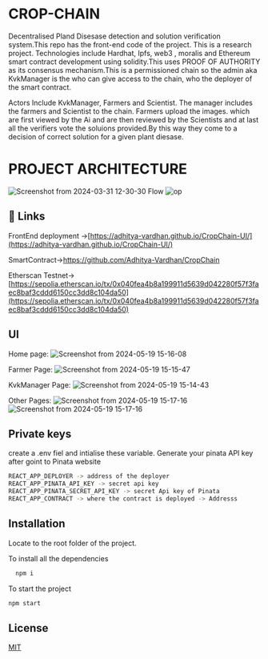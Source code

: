 
# CROP-CHAIN

Decentralised Pland Disesase detection and solution verification system.This repo has the front-end code of the project. This is a research project. Technologies include Hardhat, Ipfs, web3 , moralis and Ethereum smart contract development using solidity.This uses PROOF OF AUTHORITY as its consensus mechanism.This is a permissioned chain so the admin aka KvkManager is the who can give access to the chain, who the deployer of the smart contract.

Actors Include KvkManager, Farmers and Scientist. The manager includes the farmers and Scientist to the chain. Farmers upload the images. which are first viewed by the Ai and are then reviewed by the Scientists and at last all the verifiers vote the soluions provided.By this way they come to a decision of correct solution for a given plant diesase.

# PROJECT ARCHITECTURE
![Screenshot from 2024-03-31 12-30-30](https://github.com/Adhitya-Vardhan/CropChain-UI/assets/116478666/3aa45eef-2468-437c-9a37-dd9f2b3e061c)
Flow
![op](https://github.com/Adhitya-Vardhan/CropChain-UI/assets/116478666/6af22342-42a9-40ee-b766-1f4e4974353e)


## 🔗 Links

FrontEnd deployment ->[https://adhitya-vardhan.github.io/CropChain-UI/](https://adhitya-vardhan.github.io/CropChain-UI/)


SmartContract->[https://github.com/Adhitya-Vardhan/CropChain ](https://github.com/Adhitya-Vardhan/CropChain)

Etherscan Testnet->[https://sepolia.etherscan.io/tx/0x040fea4b8a199911d5639d042280f57f3faec8baf3cddd6150cc3dd8c104da50](https://sepolia.etherscan.io/tx/0x040fea4b8a199911d5639d042280f57f3faec8baf3cddd6150cc3dd8c104da50)




## UI

Home page: 
![Screenshot from 2024-05-19 15-16-08](https://github.com/Adhitya-Vardhan/CropChain-UI/assets/116478666/345bf3eb-1fe1-4921-8b52-c8f329aa1f6c)

Farmer Page:
![Screenshot from 2024-05-19 15-15-47](https://github.com/Adhitya-Vardhan/CropChain-UI/assets/116478666/7dd8d594-b949-40c5-a379-167235eb5b24)

KvkManager Page:
![Screenshot from 2024-05-19 15-14-43](https://github.com/Adhitya-Vardhan/CropChain-UI/assets/116478666/a9b6f42e-39ab-47ec-bab8-60d77b714037)

Other Pages:
![Screenshot from 2024-05-19 15-17-16](https://github.com/Adhitya-Vardhan/CropChain-UI/assets/116478666/73c2d314-f08d-4533-b92e-6100dd727d20)
![Screenshot from 2024-05-19 15-17-16](https://github.com/Adhitya-Vardhan/CropChain-UI/assets/116478666/3a395bf6-a770-45d2-9585-0307b87b0b32)

## Private keys

create a .env fiel and intialise these variable. Generate your pinata API key after goint to Pinata website

```bash
REACT_APP_DEPLOYER -> address of the deployer
REACT_APP_PINATA_API_KEY -> secret api key
REACT_APP_PINATA_SECRET_API_KEY -> secret Api key of Pinata
REACT_APP_CONTRACT -> where the contract is deployed -> Addresss
```

## Installation

Locate to the root folder of the project.

To install all the dependencies

```bash
  npm i
```
To start the project

   ```bash 
  npm start
``` 
## License

[MIT](https://choosealicense.com/licenses/mit/)

